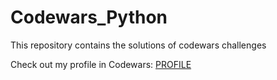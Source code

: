 # Codewars_Python
This repository contains the solutions of codewars challenges

Check out my profile in Codewars: [PROFILE](https://www.codewars.com/users/Its_Arvindh_here)

